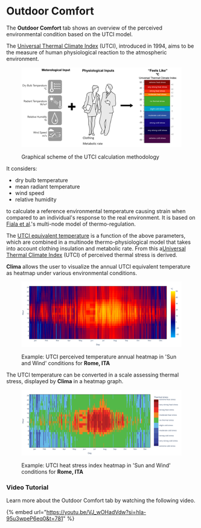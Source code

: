 # Outdoor Comfort

The **Outdoor Comfort** tab shows an overview of the perceived environmental condition based on the UTCI model.

The [Universal Thermal Climate Index](http://www.utci.org/index.php) (UTCI), introduced in 1994, aims to be the measure of human physiological reaction to the atmospheric environment.

<figure><img src="../../../.gitbook/assets/utci_image (1).png" alt=""><figcaption><p>Graphical scheme of the UTCI calculation methodology</p></figcaption></figure>

It considers:

* dry bulb temperature
* mean radiant temperature
* wind speed
* relative humidity

to calculate a reference environmental temperature causing strain when compared to an individual's response to the real environment. It is based on [Fiala et al](https://link.springer.com/article/10.1007/s00484-011-0424-7).'s multi-node model of thermo-regulation.

The [UTCI equivalent temperature](https://doi.org/10.1016/j.wace.2018.01.004) is a function of the above parameters, which are combined in a multinode thermo-physiological model that takes into account clothing insulation and metabolic rate. From this a[Universal Thermal Climate Index](http://www.utci.org/index.php) (UTCI) of perceived thermal stress is derived.

**Clima** allows the user to visualize the annual UTCI equivalent temperature as heatmap under various environmental conditions.

<figure><img src="../../../.gitbook/assets/CBEClima_Rome_ITA_utci_heatmap_tab.svg" alt=""><figcaption><p>Example: UTCI perceived temperature annual heatmap in 'Sun and Wind' conditions for <strong>Rome, ITA</strong></p></figcaption></figure>

The UTCI temperature can be converted in a scale assessing thermal stress, displayed by **Clima** in a heatmap graph.

<figure><img src="../../../.gitbook/assets/CBEClima_Rome_ITA_utci_heatmap_category_tab.svg" alt=""><figcaption><p>Example: UTCI heat stress index heatmap in 'Sun and Wind' conditions for <strong>Rome, ITA</strong></p></figcaption></figure>

### Video Tutorial

Learn more about the Outdoor Comfort tab by watching the following video.

{% embed url="https://youtu.be/VJ_wOHadVdw?si=hIa-95u3wpeP6eq0&t=781" %}

